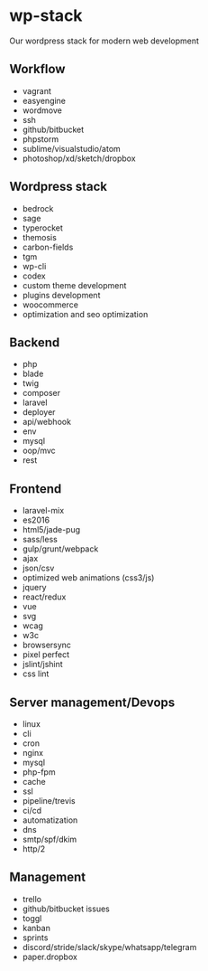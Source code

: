 # wp-stack
Our wordpress stack for modern web development

## Workflow
* vagrant
* easyengine
* wordmove
* ssh
* github/bitbucket
* phpstorm
* sublime/visualstudio/atom
* photoshop/xd/sketch/dropbox

## Wordpress stack
* bedrock
* sage
* typerocket
* themosis
* carbon-fields
* tgm
* wp-cli
* codex
* custom theme development
* plugins development
* woocommerce
* optimization and seo optimization

## Backend
* php
* blade
* twig
* composer
* laravel
* deployer
* api/webhook
* env
* mysql
* oop/mvc
* rest

## Frontend
* laravel-mix
* es2016
* html5/jade-pug
* sass/less
* gulp/grunt/webpack
* ajax
* json/csv
* optimized web animations (css3/js)
* jquery
* react/redux
* vue
* svg
* wcag
* w3c
* browsersync
* pixel perfect
* jslint/jshint
* css lint

## Server management/Devops
* linux
* cli
* cron
* nginx
* mysql
* php-fpm
* cache
* ssl
* pipeline/trevis
* ci/cd
* automatization 
* dns
* smtp/spf/dkim
* http/2

## Management
* trello
* github/bitbucket issues
* toggl
* kanban
* sprints
* discord/stride/slack/skype/whatsapp/telegram
* paper.dropbox
